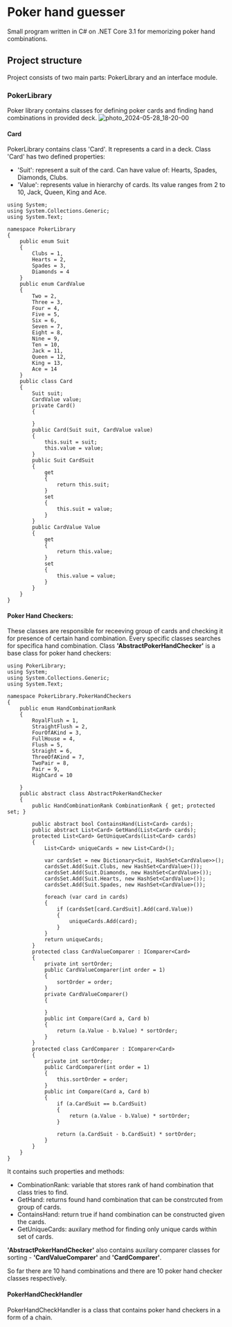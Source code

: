 # Poker hand guesser
Small program written in C# on .NET Core 3.1
for memorizing poker hand combinations.
## Project structure
Project consists of two main parts: PokerLibrary and an interface module.
### PokerLibrary
Poker library contains classes for defining poker cards and finding hand combinations in provided deck.
![photo_2024-05-28_18-20-00](https://github.com/courier6666/Poker-Hand-Guesser/assets/89982405/65f11564-f04a-4e30-8715-1fbd7b6cd341)

#### __Card__
PokerLibrary contains class 'Card'. It represents a card in a deck.
Class 'Card' has two defined properties:
- 'Suit': represent a suit of the card. Can have value of: Hearts, Spades, Diamonds, Clubs.
- 'Value': represents value in hierarchy of cards. Its value ranges from 2 to 10, Jack, Queen, King and Ace.
```
using System;
using System.Collections.Generic;
using System.Text;

namespace PokerLibrary
{
    public enum Suit
    {
        Clubs = 1,
        Hearts = 2,
        Spades = 3,
        Diamonds = 4
    }
    public enum CardValue
    {
        Two = 2,
        Three = 3,
        Four = 4,
        Five = 5,
        Six = 6,
        Seven = 7,
        Eight = 8,
        Nine = 9,
        Ten = 10,
        Jack = 11,
        Queen = 12,
        King = 13,
        Ace = 14
    }
    public class Card
    {
        Suit suit;
        CardValue value;
        private Card()
        {

        }
        public Card(Suit suit, CardValue value)
        {
            this.suit = suit;
            this.value = value;
        }
        public Suit CardSuit
        {
            get
            {
                return this.suit;
            }
            set
            {
                this.suit = value;
            }
        }
        public CardValue Value
        {
            get
            {
                return this.value;
            }
            set
            {
                this.value = value;
            }
        }
    }
}
```
#### __Poker Hand Checkers:__
These classes are responsible for receeving group of cards and checking it for presence of certain hand combination.
Every specific classes searches for specifica hand combination.
Class __'AbstractPokerHandChecker'__ is a base class for poker hand checkers:
```
using PokerLibrary;
using System;
using System.Collections.Generic;
using System.Text;

namespace PokerLibrary.PokerHandCheckers
{
    public enum HandCombinationRank
    {
        RoyalFlush = 1,
        StraightFlush = 2,
        FourOfAKind = 3,
        FullHouse = 4,
        Flush = 5,
        Straight = 6,
        ThreeOfAKind = 7,
        TwoPair = 8,
        Pair = 9,
        HighCard = 10

    }
    public abstract class AbstractPokerHandChecker
    {
        public HandCombinationRank CombinationRank { get; protected set; }

        public abstract bool ContainsHand(List<Card> cards);
        public abstract List<Card> GetHand(List<Card> cards);
        protected List<Card> GetUniqueCards(List<Card> cards)
        {
            List<Card> uniqueCards = new List<Card>();

            var cardsSet = new Dictionary<Suit, HashSet<CardValue>>();
            cardsSet.Add(Suit.Clubs, new HashSet<CardValue>());
            cardsSet.Add(Suit.Diamonds, new HashSet<CardValue>());
            cardsSet.Add(Suit.Hearts, new HashSet<CardValue>());
            cardsSet.Add(Suit.Spades, new HashSet<CardValue>());

            foreach (var card in cards)
            {
                if (cardsSet[card.CardSuit].Add(card.Value))
                {
                    uniqueCards.Add(card);
                }
            }
            return uniqueCards;
        }
        protected class CardValueComparer : IComparer<Card>
        {
            private int sortOrder;
            public CardValueComparer(int order = 1)
            {
                sortOrder = order;
            }
            private CardValueComparer()
            {

            }
            public int Compare(Card a, Card b)
            {
                return (a.Value - b.Value) * sortOrder;
            }
        }
        protected class CardComparer : IComparer<Card>
        {
            private int sortOrder;
            public CardComparer(int order = 1)
            {
                this.sortOrder = order;
            }
            public int Compare(Card a, Card b)
            {
                if (a.CardSuit == b.CardSuit)
                {
                    return (a.Value - b.Value) * sortOrder;
                }

                return (a.CardSuit - b.CardSuit) * sortOrder;
            }
        }
    }
}
```
It contains such properties and methods:
- CombinationRank: variable that stores rank of hand combination that class tries to find.
- GetHand: returns found hand combination that can be constrcuted from group of cards.
- ContainsHand: return true if hand combination can be constructed given the cards.
- GetUniqueCards: auxilary method for finding only unique cards within set of cards.

__'AbstractPokerHandChecker'__ also contains auxilary comparer classes for sorting - __'CardValueComparer'__ and __'CardComparer'__.

So far there are 10 hand combinations and there are 10 poker hand checker classes respectively.
#### __PokerHandCheckHandler__
PokerHandCheckHandler is a class that contains poker hand checkers in a form of a chain.
